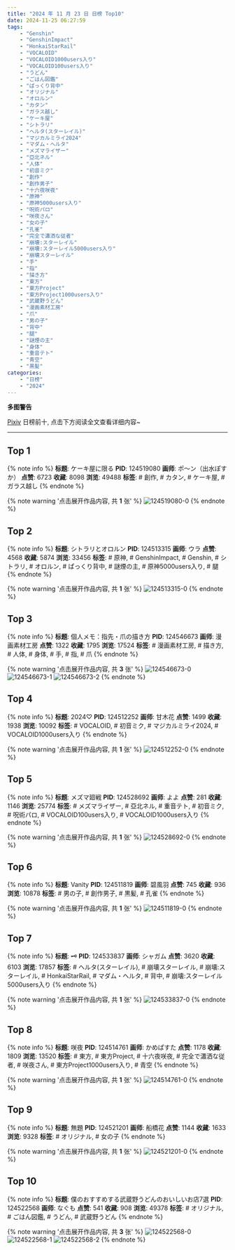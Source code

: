 ```yaml
---
title: "2024 年 11 月 23 日 日榜 Top10"
date: 2024-11-25 06:27:59
tags:
    - "Genshin"
    - "GenshinImpact"
    - "HonkaiStarRail"
    - "VOCALOID"
    - "VOCALOID1000users入り"
    - "VOCALOID100users入り"
    - "うどん"
    - "ごはん図鑑"
    - "ぱっくり背中"
    - "オリジナル"
    - "オロルン"
    - "カタン"
    - "ガラス越し"
    - "ケーキ屋"
    - "シトラリ"
    - "ヘルタ(スターレイル)"
    - "マジカルミライ2024"
    - "マダム・ヘルタ"
    - "メズマライザー"
    - "亞北ネル"
    - "人体"
    - "初音ミク"
    - "創作"
    - "創作男子"
    - "十六夜咲夜"
    - "原神"
    - "原神5000users入り"
    - "呪術パロ"
    - "咲夜さん"
    - "女の子"
    - "孔雀"
    - "完全で瀟洒な従者"
    - "崩壊:スターレイル"
    - "崩壊:スターレイル5000users入り"
    - "崩壊スターレイル"
    - "手"
    - "指"
    - "描き方"
    - "東方"
    - "東方Project"
    - "東方Project1000users入り"
    - "武蔵野うどん"
    - "漫画素材工房"
    - "爪"
    - "男の子"
    - "背中"
    - "腿"
    - "謎煙の主"
    - "身体"
    - "重音テト"
    - "青空"
    - "黒髪"
categories:
    - "日榜"
    - "2024"
---
```


<i class="fa fa-triangle-exclamation"></i>**多图警告**<i class="fa fa-triangle-exclamation"></i>

[Pixiv](https://www.pixiv.net/) 日榜前十, 点击下方阅读全文查看详细内容~

<!-- more -->

---

## Top 1

{% note info %}
**标题**: ケーキ屋に限る
**PID**: 124519080 **画师**: ポ～ン（出水ぽすか）
**点赞**: 6723 **收藏**: 8098 **浏览**: 49488
**标签**: # 創作, # カタン, # ケーキ屋, # ガラス越し
{% endnote %}

{% note warning '点击展开作品内容, 共 **1** 张' %}
![124519080-0](https://i.pixiv.re/img-original/img/2024/11/22/07/30/02/124519080_p0.jpg)
{% endnote %}

## Top 2

{% note info %}
**标题**: シトラリとオロルン
**PID**: 124513315 **画师**: ウラ
**点赞**: 4568 **收藏**: 5874 **浏览**: 33456
**标签**: # 原神, # GenshinImpact, # Genshin, # シトラリ, # オロルン, # ぱっくり背中, # 謎煙の主, # 原神5000users入り, # 腿
{% endnote %}

{% note warning '点击展开作品内容, 共 **1** 张' %}
![124513315-0](https://i.pixiv.re/img-original/img/2024/11/22/00/33/54/124513315_p0.jpg)
{% endnote %}

## Top 3

{% note info %}
**标题**: 個人メモ：指先・爪の描き方
**PID**: 124546673 **画师**: 漫画素材工房
**点赞**: 1322 **收藏**: 1795 **浏览**: 17524
**标签**: # 漫画素材工房, # 描き方, # 人体, # 身体, # 手, # 指, # 爪
{% endnote %}

{% note warning '点击展开作品内容, 共 **3** 张' %}
![124546673-0](https://i.pixiv.re/img-original/img/2024/11/23/06/00/05/124546673_p0.jpg)
![124546673-1](https://i.pixiv.re/img-original/img/2024/11/23/06/00/05/124546673_p1.jpg)
![124546673-2](https://i.pixiv.re/img-original/img/2024/11/23/06/00/05/124546673_p2.jpg)
{% endnote %}

## Top 4

{% note info %}
**标题**: 2024♡
**PID**: 124512252 **画师**: 甘木花
**点赞**: 1499 **收藏**: 1938 **浏览**: 10092
**标签**: # VOCALOID, # 初音ミク, # マジカルミライ2024, # VOCALOID1000users入り
{% endnote %}

{% note warning '点击展开作品内容, 共 **1** 张' %}
![124512252-0](https://i.pixiv.re/img-original/img/2024/11/22/00/03/31/124512252_p0.png)
{% endnote %}

## Top 5

{% note info %}
**标题**: メズマ廻戦
**PID**: 124528692 **画师**: よよ
**点赞**: 281 **收藏**: 1146 **浏览**: 25774
**标签**: # メズマライザー, # 亞北ネル, # 重音テト, # 初音ミク, # 呪術パロ, # VOCALOID100users入り, # VOCALOID1000users入り
{% endnote %}

{% note warning '点击展开作品内容, 共 **1** 张' %}
![124528692-0](https://i.pixiv.re/img-original/img/2024/11/22/18/14/10/124528692_p0.jpg)
{% endnote %}

## Top 6

{% note info %}
**标题**: Vanity
**PID**: 124511819 **画师**: 碧風羽
**点赞**: 745 **收藏**: 936 **浏览**: 10878
**标签**: # 男の子, # 創作男子, # 黒髪, # 孔雀
{% endnote %}

{% note warning '点击展开作品内容, 共 **1** 张' %}
![124511819-0](https://i.pixiv.re/img-original/img/2024/11/22/00/00/04/124511819_p0.jpg)
{% endnote %}

## Top 7

{% note info %}
**标题**: 🗝️
**PID**: 124533837 **画师**: シャガム
**点赞**: 3620 **收藏**: 6103 **浏览**: 17857
**标签**: # ヘルタ(スターレイル), # 崩壊スターレイル, # 崩壊:スターレイル, # HonkaiStarRail, # マダム・ヘルタ, # 背中, # 崩壊:スターレイル5000users入り
{% endnote %}

{% note warning '点击展开作品内容, 共 **1** 张' %}
![124533837-0](https://i.pixiv.re/img-original/img/2024/11/22/21/06/16/124533837_p0.png)
{% endnote %}

## Top 8

{% note info %}
**标题**: 咲夜
**PID**: 124514761 **画师**: かめぱすた
**点赞**: 1178 **收藏**: 1809 **浏览**: 13520
**标签**: # 東方, # 東方Project, # 十六夜咲夜, # 完全で瀟洒な従者, # 咲夜さん, # 東方Project1000users入り, # 青空
{% endnote %}

{% note warning '点击展开作品内容, 共 **1** 张' %}
![124514761-0](https://i.pixiv.re/img-original/img/2024/11/22/01/35/38/124514761_p0.jpg)
{% endnote %}

## Top 9

{% note info %}
**标题**: 無題
**PID**: 124521201 **画师**: 船橋花
**点赞**: 1144 **收藏**: 1633 **浏览**: 9328
**标签**: # オリジナル, # 女の子
{% endnote %}

{% note warning '点击展开作品内容, 共 **1** 张' %}
![124521201-0](https://i.pixiv.re/img-original/img/2024/11/22/10/23/44/124521201_p0.png)
{% endnote %}

## Top 10

{% note info %}
**标题**: 僕のおすすめする武蔵野うどんのおいしいお店7選
**PID**: 124522568 **画师**: なぐも
**点赞**: 541 **收藏**: 908 **浏览**: 49378
**标签**: # オリジナル, # ごはん図鑑, # うどん, # 武蔵野うどん
{% endnote %}

{% note warning '点击展开作品内容, 共 **3** 张' %}
![124522568-0](https://i.pixiv.re/img-original/img/2024/11/22/12/01/40/124522568_p0.jpg)
![124522568-1](https://i.pixiv.re/img-original/img/2024/11/22/12/01/40/124522568_p1.jpg)
![124522568-2](https://i.pixiv.re/img-original/img/2024/11/22/12/01/40/124522568_p2.jpg)
{% endnote %}
